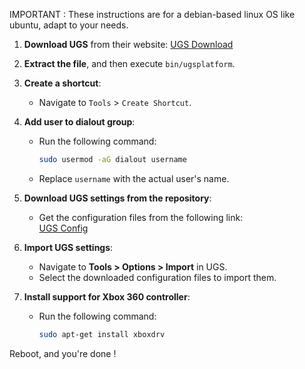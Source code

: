 IMPORTANT : These instructions are for a debian-based linux OS like ubuntu, adapt to your needs.

1. **Download UGS** from their website: [UGS Download](https://winder.github.io/ugs_website/download/)

2. **Extract the file**, and then execute `bin/ugsplatform`.

3. **Create a shortcut**:
   - Navigate to `Tools` > `Create Shortcut`.

4. **Add user to dialout group**:  
   - Run the following command:  
     ```bash
     sudo usermod -aG dialout username
     ```
   - Replace `username` with the actual user's name.

5. **Download UGS settings from the repository**:  
   - Get the configuration files from the following link:  
     [UGS Config](https://github.com/Acetoshi/OpenPlotter/blob/main/Software/UGS/ugs_config.zip)  

6. **Import UGS settings**:  
   - Navigate to **Tools > Options > Import** in UGS.  
   - Select the downloaded configuration files to import them.  

7. **Install support for Xbox 360 controller**:  
   - Run the following command:  
     ```bash
     sudo apt-get install xboxdrv
     ```

Reboot, and you're done !